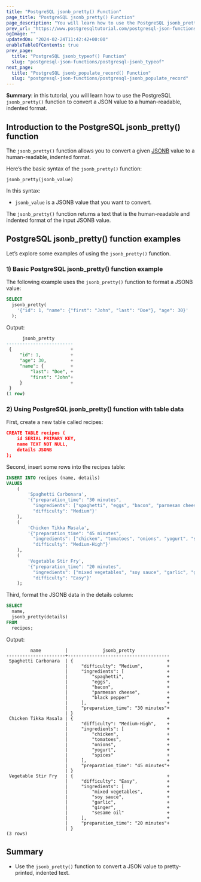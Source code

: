 ```yaml
---
title: "PostgreSQL jsonb_pretty() Function"
page_title: "PostgreSQL jsonb_pretty() Function"
page_description: "You will learn how to use the PostgreSQL jsonb_pretty() function to convert a JSON value to a human-readable, indented format."
prev_url: "https://www.postgresqltutorial.com/postgresql-json-functions/postgresql-jsonb_pretty/"
ogImage: ""
updatedOn: "2024-02-24T11:42:42+00:00"
enableTableOfContents: true
prev_page: 
  title: "PostgreSQL jsonb_typeof() Function"
  slug: "postgresql-json-functions/postgresql-jsonb_typeof"
next_page: 
  title: "PostgreSQL jsonb_populate_record() Function"
  slug: "postgresql-json-functions/postgresql-jsonb_populate_record"
---
```





**Summary**: in this tutorial, you will learn how to use the PostgreSQL `jsonb_pretty()` function to convert a JSON value to a human\-readable, indented format.


## Introduction to the PostgreSQL jsonb\_pretty() function

The `jsonb_pretty()` function allows you to convert a given [JSONB](../postgresql-tutorial/postgresql-json) value to a human\-readable, indented format.

Here’s the basic syntax of the `jsonb_pretty()` function:


```jsonsql
jsonb_pretty(jsonb_value)
```
In this syntax:

* `jsonb_value` is a JSONB value that you want to convert.

The `jsonb_pretty()` function returns a text that is the human\-readable and indented format of the input JSONB value.


## PostgreSQL jsonb\_pretty() function examples

Let’s explore some examples of using the `jsonb_pretty()` function.


### 1\) Basic PostgreSQL jsonb\_pretty() function example

The following example uses the `jsonb_pretty()` function to format a JSONB value:


```sql
SELECT 
  jsonb_pretty(
    '{"id": 1, "name": {"first": "John", "last": "Doe"}, "age": 30}'
  );
```
Output:


```sql
      jsonb_pretty
-------------------------
 {                      +
     "id": 1,           +
     "age": 30,         +
     "name": {          +
         "last": "Doe", +
         "first": "John"+
     }                  +
 }
(1 row)
```

### 2\) Using PostgreSQL jsonb\_pretty() function with table data

First, create a new table called recipes:


```json
CREATE TABLE recipes (
    id SERIAL PRIMARY KEY,
    name TEXT NOT NULL,
    details JSONB
);
```
Second, insert some rows into the recipes table:


```sql
INSERT INTO recipes (name, details) 
VALUES
    (
        'Spaghetti Carbonara',
        '{"preparation_time": "30 minutes",
          "ingredients": ["spaghetti", "eggs", "bacon", "parmesan cheese", "black pepper"],
          "difficulty": "Medium"}'
    ),
    (
        'Chicken Tikka Masala',
        '{"preparation_time": "45 minutes",
          "ingredients": ["chicken", "tomatoes", "onions", "yogurt", "spices"],
          "difficulty": "Medium-High"}'
    ),
    (
        'Vegetable Stir Fry',
        '{"preparation_time": "20 minutes",
          "ingredients": ["mixed vegetables", "soy sauce", "garlic", "ginger", "sesame oil"],
          "difficulty": "Easy"}'
    );
```
Third, format the JSONB data in the details column:


```sql
SELECT 
  name, 
  jsonb_pretty(details) 
FROM 
  recipes;
```
Output:


```
         name         |             jsonb_pretty
----------------------+--------------------------------------
 Spaghetti Carbonara  | {                                   +
                      |     "difficulty": "Medium",         +
                      |     "ingredients": [                +
                      |         "spaghetti",                +
                      |         "eggs",                     +
                      |         "bacon",                    +
                      |         "parmesan cheese",          +
                      |         "black pepper"              +
                      |     ],                              +
                      |     "preparation_time": "30 minutes"+
                      | }
 Chicken Tikka Masala | {                                   +
                      |     "difficulty": "Medium-High",    +
                      |     "ingredients": [                +
                      |         "chicken",                  +
                      |         "tomatoes",                 +
                      |         "onions",                   +
                      |         "yogurt",                   +
                      |         "spices"                    +
                      |     ],                              +
                      |     "preparation_time": "45 minutes"+
                      | }
 Vegetable Stir Fry   | {                                   +
                      |     "difficulty": "Easy",           +
                      |     "ingredients": [                +
                      |         "mixed vegetables",         +
                      |         "soy sauce",                +
                      |         "garlic",                   +
                      |         "ginger",                   +
                      |         "sesame oil"                +
                      |     ],                              +
                      |     "preparation_time": "20 minutes"+
                      | }
(3 rows)
```

## Summary

* Use the `jsonb_pretty()` function to convert a JSON value to pretty\-printed, indented text.

